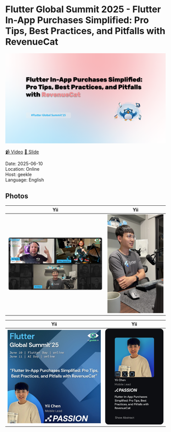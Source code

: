 # Flutter Global Summit 2025 - Flutter In-App Purchases Simplified: Pro Tips, Best Practices, and Pitfalls with RevenueCat

<img src='cover.png'/>

[📹 Video](https://www.youtube.com/watch?v=91mEKd2XszA&ab_channel=YiiChen)
[📘 Slide](https://docs.google.com/presentation/d/1FJOsGOjNRorJTBAxZcZwlwDGkhDVhBJfsEkt1qXoapw/edit?usp=sharingng)

Date: 2025-06-10 <br>
Location: Online <br>
Host: geekle <br>
Language: English <br>

## Photos

Yii            | Yii
:-------------------------:|:-------------------------:|
![](photos/1.png)  |  ![](photos/2.jpg)

Yii            | Yii
:-------------------------:|:-------------------------:|
![](photos/3.jpg)  |  ![](photos/4.png)
